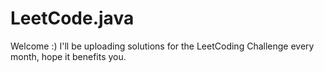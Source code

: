 # LeetCode.java
Welcome :) I'll be uploading solutions for the LeetCoding Challenge every month, hope it benefits you.
